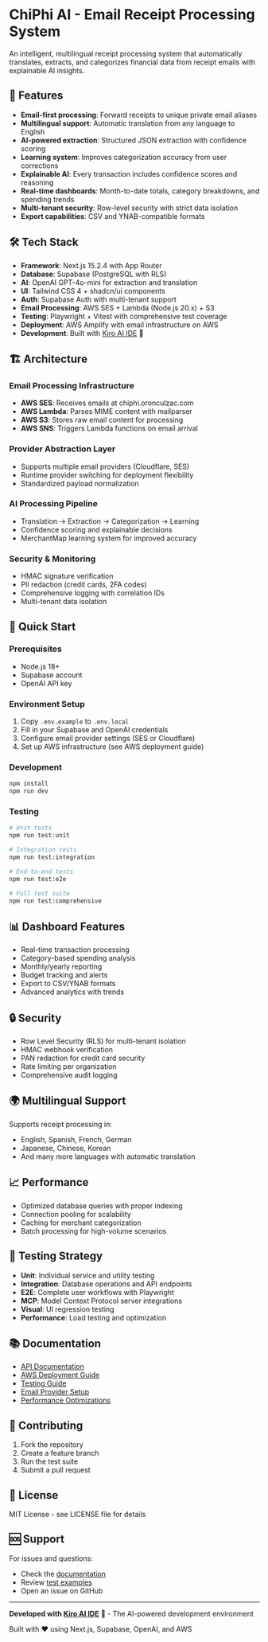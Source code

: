 # ChiPhi AI - Email Receipt Processing System

An intelligent, multilingual receipt processing system that automatically translates, extracts, and categorizes financial data from receipt emails with explainable AI insights.

## 🚀 Features

- **Email-first processing**: Forward receipts to unique private email aliases
- **Multilingual support**: Automatic translation from any language to English
- **AI-powered extraction**: Structured JSON extraction with confidence scoring
- **Learning system**: Improves categorization accuracy from user corrections
- **Explainable AI**: Every transaction includes confidence scores and reasoning
- **Real-time dashboards**: Month-to-date totals, category breakdowns, and spending trends
- **Multi-tenant security**: Row-level security with strict data isolation
- **Export capabilities**: CSV and YNAB-compatible formats

## 🛠 Tech Stack

- **Framework**: Next.js 15.2.4 with App Router
- **Database**: Supabase (PostgreSQL with RLS)
- **AI**: OpenAI GPT-4o-mini for extraction and translation
- **UI**: Tailwind CSS 4 + shadcn/ui components
- **Auth**: Supabase Auth with multi-tenant support
- **Email Processing**: AWS SES + Lambda (Node.js 20.x) + S3
- **Testing**: Playwright + Vitest with comprehensive test coverage
- **Deployment**: AWS Amplify with email infrastructure on AWS
- **Development**: Built with [Kiro AI IDE](https://kiro.ai) 🤖

## 🏗 Architecture

### Email Processing Infrastructure
- **AWS SES**: Receives emails at chiphi.oronculzac.com
- **AWS Lambda**: Parses MIME content with mailparser
- **AWS S3**: Stores raw email content for processing
- **AWS SNS**: Triggers Lambda functions on email arrival

### Provider Abstraction Layer
- Supports multiple email providers (Cloudflare, SES)
- Runtime provider switching for deployment flexibility
- Standardized payload normalization

### AI Processing Pipeline
- Translation → Extraction → Categorization → Learning
- Confidence scoring and explainable decisions
- MerchantMap learning system for improved accuracy

### Security & Monitoring
- HMAC signature verification
- PII redaction (credit cards, 2FA codes)
- Comprehensive logging with correlation IDs
- Multi-tenant data isolation

## 🚀 Quick Start

### Prerequisites
- Node.js 18+
- Supabase account
- OpenAI API key

### Environment Setup
1. Copy `.env.example` to `.env.local`
2. Fill in your Supabase and OpenAI credentials
3. Configure email provider settings (SES or Cloudflare)
4. Set up AWS infrastructure (see AWS deployment guide)

### Development
```bash
npm install
npm run dev
```

### Testing
```bash
# Unit tests
npm run test:unit

# Integration tests  
npm run test:integration

# End-to-end tests
npm run test:e2e

# Full test suite
npm run test:comprehensive
```

## 📊 Dashboard Features

- Real-time transaction processing
- Category-based spending analysis
- Monthly/yearly reporting
- Budget tracking and alerts
- Export to CSV/YNAB formats
- Advanced analytics with trends

## 🔒 Security

- Row Level Security (RLS) for multi-tenant isolation
- HMAC webhook verification
- PAN redaction for credit card security
- Rate limiting per organization
- Comprehensive audit logging

## 🌍 Multilingual Support

Supports receipt processing in:
- English, Spanish, French, German
- Japanese, Chinese, Korean
- And many more languages with automatic translation

## 📈 Performance

- Optimized database queries with proper indexing
- Connection pooling for scalability
- Caching for merchant categorization
- Batch processing for high-volume scenarios

## 🧪 Testing Strategy

- **Unit**: Individual service and utility testing
- **Integration**: Database operations and API endpoints
- **E2E**: Complete user workflows with Playwright
- **MCP**: Model Context Protocol server integrations
- **Visual**: UI regression testing
- **Performance**: Load testing and optimization

## 📚 Documentation

- [API Documentation](docs/)
- [AWS Deployment Guide](.kiro/steering/aws-deployment.md)
- [Testing Guide](docs/testing-guide.md)
- [Email Provider Setup](lib/inbound/README.md)
- [Performance Optimizations](docs/performance-optimizations.md)

## 🤝 Contributing

1. Fork the repository
2. Create a feature branch
3. Run the test suite
4. Submit a pull request

## 📄 License

MIT License - see LICENSE file for details

## 🆘 Support

For issues and questions:
- Check the [documentation](docs/)
- Review [test examples](tests/)
- Open an issue on GitHub

---

**Developed with [Kiro AI IDE](https://kiro.ai)** 🤖 - The AI-powered development environment

Built with ❤️ using Next.js, Supabase, OpenAI, and AWS